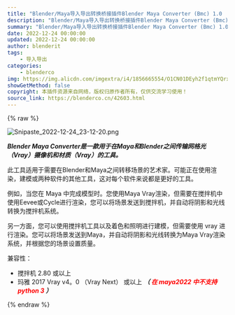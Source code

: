 ```yaml
---
title: "Blender/Maya导入导出转换桥接插件Blender Maya Converter (Bmc) 1.0  布的"
description: "Blender/Maya导入导出转换桥接插件Blender Maya Converter (Bmc) 1.0  布的"
summary: "Blender/Maya导入导出转换桥接插件Blender Maya Converter (Bmc) 1.0  布的"
date: 2022-12-24 00:00:00
updated: 2022-12-24 00:00:00
author: blenderit
tags: 
    - 导入导出
categories:
    - blenderco
img: https://img.alicdn.com/imgextra/i4/1856665554/O1CN01DEyh2f1qtmYQrxEDl_!!1856665554.png
showGetMethod: false
copyright: 本插件资源来自网络，版权归原作者所有，仅供交流学习使用！
source_link: https://blenderco.cn/42603.html
---
```


{% raw %}
<p><img class="aligncenter" src="https://img.alicdn.com/imgextra/i4/1856665554/O1CN01DEyh2f1qtmYQrxEDl_!!1856665554.png" alt="Snipaste_2022-12-24_23-12-20.png"></p><p><strong><em>Blender Maya Converter是一款用于在Maya和Blender之间传输网格光（Vray）摄像机和材质（Vray）的工具。</em></strong></p><p>此工具适用于需要在Blender和Maya之间转移场景的艺术家。可能正在使用渲染，建模或两种软件的其他工具，这对每个软件来说都是更好的工具。</p><p>例如，当您在 Maya 中完成模型时。您使用Maya Vray渲染，但需要在搅拌机中使用Eevee或Cycle进行渲染，您可以将场景发送到搅拌机，并自动将阴影和光线转换为搅拌机系统。</p><p>另一方面，您可以使用搅拌机工具以及着色和照明进行建模，但需要使用 vray 进行渲染。您可以将场景发送到Maya，并自动将阴影和光线转换为Maya Vray渲染系统，并根据您的场景设置质量。</p><p>兼容性：</p><ul>
<li>搅拌机 2.80 或以上</li>
<li>玛雅 2017 Vray v4。0 （Vray Next） 或以上 <b><i>（ <span style="color: #ff0000;">在 maya2022 中不支持 python 3 </span>）</i></b></li>
</ul>
<div style="display: none">blenderco</div>
{% endraw %}